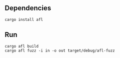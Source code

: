 ## Dependencies

```
cargo install afl
```

## Run

```
cargo afl build
cargo afl fuzz -i in -o out target/debug/afl-fuzz
```
